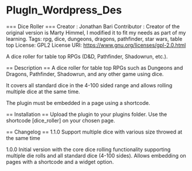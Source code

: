 # PlugIn_Wordpress_Des

=== Dice Roller ===
Creator : Jonathan Bari
Contributor : Creator of the original version is Marty Himmel, I modified it to fit my needs as part of my learning.
Tags: rpg, dice, dungeons, dragons, pathfinder, star wars, table top
License: GPL2
License URI: https://www.gnu.org/licenses/gpl-2.0.html

A dice roller for table top RPGs (D&D, Pathfinder, Shadowrun, etc.).

== Description ==
A dice roller for table top RPGs such as Dungeons and Dragons, Pathfinder, Shadowrun, and any other game using dice.

It covers all standard dice in the 4-100 sided range and allows rolling multiple dice at the same time.

The plugin must be embedded in a page using a shortcode.

== Installation ==
Upload the plugin to your plugins folder.
Use the shortcode [dice_roller] on your chosen page.


== Changelog ==
1.1.0
Support multiple dice with various size throwed at the same time

1.0.0
Initial version with the core dice rolling functionality supporting multiple die rolls and all standard dice (4-100 sides). Allows embedding on pages with a shortcode and a widget option. 
